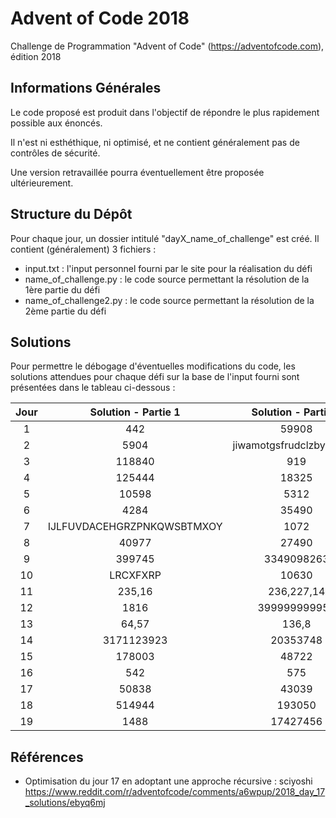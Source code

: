 # Advent of Code 2018

Challenge de Programmation "Advent of Code" (<https://adventofcode.com>), édition 2018

## Informations Générales

Le code proposé est produit dans l'objectif de répondre le plus rapidement possible aux énoncés.

Il n'est ni esthéthique, ni optimisé, et ne contient généralement pas de contrôles de sécurité.

Une version retravaillée pourra éventuellement être proposée ultérieurement.

## Structure du Dépôt

Pour chaque jour, un dossier intitulé "dayX_name_of_challenge" est créé. Il contient (généralement) 3 fichiers :

* input.txt : l'input personnel fourni par le site pour la réalisation du défi
* name_of_challenge.py : le code source permettant la résolution de la 1ère partie du défi
* name_of_challenge2.py : le code source permettant la résolution de la 2ème partie du défi

## Solutions

Pour permettre le débogage d'éventuelles modifications du code, les solutions attendues pour chaque défi sur la base de l'input fourni sont présentées dans le tableau ci-dessous :

| Jour |     Solution - Partie 1     |     Solution - Partie 2     |
|:----:|:---------------------------:|:---------------------------:|
|  1   |              442            |              59908          |
|  2   |              5904           | jiwamotgsfrudclzbyzkhlrvp   |
|  3   |             118840          |               919           |
|  4   |             125444          |             18325           |
|  5   |              10598          |              5312           |
|  6   |              4284           |             35490           |
|  7   | IJLFUVDACEHGRZPNKQWSBTMXOY  |               1072          |
|  8   |               40977         |              27490          |
|  9   |            399745           |            3349098263       |
| 10   |              LRCXFXRP       |              10630          |
| 11   |            235,16           |           236,227,14        |
| 12   |            1816             |           399999999957      |
| 13   |            64,57            |              136,8          |
| 14   |           3171123923        |             20353748        |
| 15   |            178003           |               48722         |
| 16   |            542              |               575           |
| 17   |            50838            |               43039         |
| 18   |            514944           |               193050        |
| 19   |            1488             |              17427456       |

## Références

* Optimisation du jour 17 en adoptant une approche récursive : sciyoshi <https://www.reddit.com/r/adventofcode/comments/a6wpup/2018_day_17_solutions/ebyq6mj>